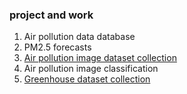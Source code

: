 ### project and work
1. Air pollution data database
2. PM2.5 forecasts
3. [Air pollution image dataset collection](https://hyinfo.ntu.edu.tw/apci)
4. Air pollution image classification
5. [Greenhouse dataset collection](https://hyinfo.ntu.edu.tw/sams)
